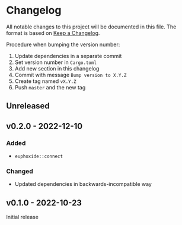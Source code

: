 # Changelog

All notable changes to this project will be documented in this file.
The format is based on [Keep a Changelog](https://keepachangelog.com/en/1.0.0/).

Procedure when bumping the version number:
1. Update dependencies in a separate commit
2. Set version number in `Cargo.toml`
3. Add new section in this changelog
4. Commit with message `Bump version to X.Y.Z`
5. Create tag named `vX.Y.Z`
6. Push `master` and the new tag

## Unreleased

## v0.2.0 - 2022-12-10

### Added
- `euphoxide::connect`

### Changed
- Updated dependencies in backwards-incompatible way

## v0.1.0 - 2022-10-23

Initial release
